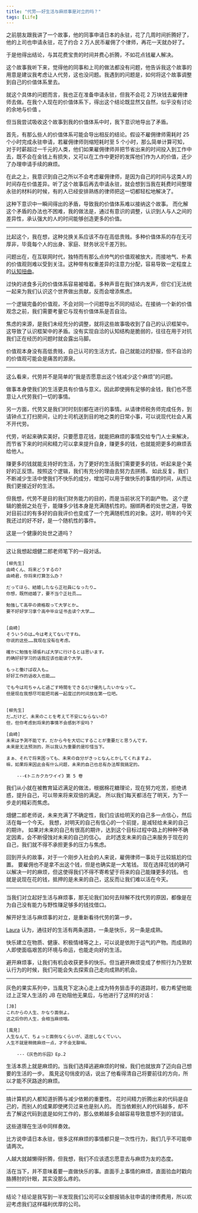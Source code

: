 ```yaml
---
title: "代劳——好生活与麻烦事是对立的吗？"
tags: [Life]
---
```



<!-- - 故事与分析 -->

之前朋友跟我讲了一个故事，他的同事申请日本的永驻，花了几周时间折腾好了，他的上司也申请永驻，花了约合 2 万人民币雇佣了个律师，再花一天就办好了。

于是他得出结论，与其花费宝贵的时间并费心折腾，不如花点钱雇人解决。

这个故事我听下来，觉得他的同事和上司的做法都没有问题，他告诉我这个故事的用意是建议我考虑让人代劳，这也没问题。我遇到的问题是，如何将这个故事调整到自己的价值体系里去。

就这个具体的问题而言，我也正在准备申请永驻，但我不会花 2 万块钱去雇佣律师去做。在我个人现在的价值体系下，得出这个结论既显然又自然，似乎没有讨论的余地与价值
。
<!-- - そもそも为什么调整是需要的 -->

但当我尝试吸收这个故事到我的价值体系中时，我下意识地导出了矛盾。

首先，有那么些人的价值体系可能会导出相反的结论。假设不雇佣律师需耗时 25 个小时完成永驻申请，若雇佣律师则缩短耗时至 5 个小时，那么简单计算可知，对于时薪超过一千元的人类，他们如果雇佣律师并把节省出来的时间投入到工作中去，既不会在金钱上有损失，又可以在工作中更好的发挥他们作为人的价值，还少了办理申请手续的麻烦。

在此之上，我意识到自己之所以不会考虑雇佣律师，是因为自己的时间与这类人的时间存在价值差异。听了这个故事后再去申请永驻，就会想到当我在耗费时间整理永驻的材料的时候，有的人已经安排熟练的律师把这一切都轻松地解决了。
<!-- 
另一个不安感的来源是不确定性。“如果从现在开始节省时间并用来提高自己，我是否未来也会成为高时间单价的人呢？”之类的疑问也会。 -->

这种下意识中一瞬间得出的矛盾，导致我的价值体系难以接纳这个故事。
而化解这个矛盾的办法也不困难，我的做法是，通过有意识的调整，认识到人与人之间的差异性，承认强大的人的时间能够创造更多的价值。
<!-- 而对于未来的不确定性，我想，踏实地投入到现在的工作生活中，应该是对抗胡思乱想的最好的手段了。 -->

<hr/>

<!-- - 价值观不在于高低，而在于自洽与否 -->


比起这个，我在想，这种兑换关系应该不存在高低贵贱。多种价值体系的存在无可厚非，毕竟每个人的出身、家庭、财务状况千差万别。

问题出在，在互联网时代，独特而有那么点帅气的价值观被放大，而接地气、朴素的价值观则难以受到关注。这种带有权重差异的注意力分配，容易导致一定程度上的[认知扭曲](https://zh.wikipedia.org/wiki/%E8%AA%8D%E7%9F%A5%E6%89%AD%E6%9B%B2)。

过快的进食多元的价值体系容易被噎着。多种声音在我们体内发声，但它们无法统一起来为我们认识这个世界做出贡献，反而会增添焦虑。

一个逻辑完备的价值观，不会对同一个问题导出不同的结论。在接纳一个新的价值观念之前，我们需要考量它与现有价值体系是否自洽。

焦虑的来源，是我们未经充分的调整，就将这些故事吸收到了自己的认识框架中。这导致了认识框架中的矛盾。没有实现自洽的认知结构是脆弱的，往往在用于对抗我们正在经历的问题时就会露出马脚。

价值观本身没有高低贵贱，自己认可的生活方式，自己就能过的舒服，但不自洽的的价值观可能会是痛苦的源泉。

<!-- <hr/> -->

<!-- 冲突不是坏事，重要的是冲突带来的新的思维方式，而不是让对方去接受自己的观念，因为你永远只能传递你的价值观的冰山一角，你也只能看到对方价值观的一个小的方面，你想让对方接受的观点，很可能与冰山之下的部分并不自洽，而这做法本身也可能只是满足自己的欲求而已。 -->

<!-- 除了价值观内在的自洽，价值观与自己的生活模式若也能实现逻辑上的完备性，那在生活中遇到风浪的时候，也不会轻易破碎。 -->


<hr/>
<!-- 脱开钱来讲 -->
<!-- 代劳不只是一种做法，更是一种生活的态度 -->

这么看来，代劳并不是简单的“我是否愿意出这个钱减少这个麻烦”的问题。

做事本身使我们的生活更具有价值与意义。因此即使拥有足够的金钱，我们也不愿意让人代劳我们一切的事情。

另一方面，代劳又是我们时时刻刻都在进行的事情。从请律师税务师完成任务，到请钟点工打扫房间，让的士司机送到目的地之类的日常小事，可以说现代社会人离不开代劳。

代劳，听起来确实美好。只要愿意花钱，就能把麻烦的事情交给专门人士来解决，而节省下来的时间和精力可以拿来提升自身，赚更多的钱，也就能把更多的麻烦丢给他人。

赚更多的钱就能支持好的生活，为了更好的生活我们需要更多的钱，听起来是个美好的正反馈。按照这个逻辑，我们有充分的理由去努力去拼搏。
如此反复，我们不断减少生活中使我们不快乐的成分，增加可以用于做快乐的事情的时间，从而让我们更接近好的生活。

但我想，代劳不是目的我们财务能力的目的，而是当前状况下的副产物。
这个逻辑的脆弱之处在于，能赚多少钱本身是充满随机性的。捆绑两者的处世之道，导致对目前过的有多好的自我评价也变成了一个充满随机性的对象。这时，明年的今天我还过的好不好，是一个随机性的事件。

这是一个健康的处世之道吗？

<hr/>

这让我想起畑健二郎老师笔下的一段对话。

    [柳先生]
    由崎くん、将来どうするの?
    由崎君，你将来打算怎么办？

    だってほら、結婚したなら正社員になったり…
    你想，既然结婚了，要不当个正社员……

    勉強して高卒の資格取って大学とか…
    要不好好学习拿个高中毕业证书去读个大学……


    [由崎]
    そういうのは…今は考えてないですね。
    你说的这些……我现在没有在考虑。

    確かに勉強を頑張れば大学に行けるとは思います。
    的确好好学习的话我应该也能读个大学。

    もっと働けば収入も…
    好好工作的话收入也能……

    でも今は司ちゃんと過ごす時間をできるだけ優先したいかなって…
    但是现在我想尽可能把司酱一起度过的时间放在第一位吧。


    [柳先生]
    だ…だけど、未来のことを考えて不安にならないの?
    但，但你考虑到将来的事情不会感到不安吗？

    [由崎]
    未来は予測不能です。だから今を大切にすることが重要だと思うんです。
    未来是无法预测的，所以我认为重要的是珍惜当下。

    まぁ、それで将来困っても、未来の自分がきっとなんとかしてくれますよ。
    嘛，如果将来因此会有什么问题，未来的自己也总有办法帮我搞定的。

        ---《トニカクカワイイ》第 5 卷

我们从小就在被教育延迟满足的做法，根据棉花糖理论，现在努力吃苦，拒绝诱惑，提升自己，可以带来将来双倍的满足。
所以我们每天都活在了明天，为下一步走的精彩而焦虑。

畑健二郎老师说，未来充满了不确定性，我们应该给明天的自己多一点信心，然后活在每一个今天。
我想，对明天的自己有信心的一个前提，是减轻给未来的自己的期许。
如果对未来的自己有很高的期许，达到这个目标过程中路上的种种不确定因素，会不断侵蚀对未来的自己的信心。
此时透支未来的自己来服务于现在的自己，我们就不得不承担更多的压力与焦虑。

回到开头的故事，对于一个刚步入社会的人来说，雇佣律师一事处于比较尴尬的位置。
要雇佣也不是拿不出这个钱，但是也确实是一大笔钱。
现在选择花钱的确可以解决一时的麻烦，但这使得我们不得不寄希望于将来的自己能赚更多的钱。
也就是说现在花的钱，抵押的是未来的自己，这反而让我们难以活在今天。

<hr/>

当我们对立起好生活与麻烦事，那无论我们如何去辩解不找代劳的原因，都像是在为自己没有能力与野性赚足够多的钱找借口。

解开好生活与麻烦事的对立，是重新看待代劳的第一步。

[Laura](https://mp.weixin.qq.com/s/ieQHwbEhPhPYlQzUGoyLtQ) 
认为，通往好的生活有两条道路，一条是快乐，另一条是成熟。

快乐建立在物质、健康、积极情绪等之上，可以说是依附于运气的产物。而成熟的人即使面临艰苦的环境与命运，也能走向好的生活。

避开麻烦事，让我们有机会收获更多的快乐。但当避开麻烦变成了参照行为乃至默认行为的时候，我们可能会失去探索自己走向成熟的机会。

<hr/>

<!-- 麻烦事对于生活的正面意义 -->

灰色的果实系列中，当風見下定决心走上成为特务狙击手的道路时，极力希望他能过上正常人生活的 JB 在劝阻他无果后，与他进行了这样的对话：

    [JB]
    これからの人生、かなり面倒よ。
    这之后你的人生，会相当麻烦哦。

    [風見]
    人生なんて、ちょっと面倒なくらいが、退屈しなくていい。
    人生不就是稍微麻烦一点，才不会无聊嘛。

        ---《灰色的乐园》Ep.2

生活本质上就是麻烦的。当我们选择逃避麻烦的时候，我们也就放弃了迈向自己想要的生活的一步。
風見这句俏皮的话，说出了他看得清自己将要前往的方向，所以才能不厌路途的麻烦。

<hr/>

<!-- 折腾， -->

搞计算机的人都知道折腾与减少依赖的重要性。
花时间精力折腾出来的代码是自己的，而别人的成果即使拷贝过来也是别人的。
而当依赖别人的代码越多，却不去了解这代码到底是如何工作的，那么依赖越多会越容易导致意想不到的错误。

这些道理在生活中同样奏效。

比方说申请日本永驻，很多这样麻烦的事情都只是一次性行为，我们几乎不可能申请两次。

人越大就越懒得折腾，但我想，我们不应该遗忘愿意去与麻烦为友的态度。

活在当下，并不意味着要一直做快乐的事。直面手上事情的麻烦，直面验血时戳向胳膊肘的针眼，其实没那么疼的。

<!-- 并不是说凡是麻烦的事情我们都要接受， -->
<hr/>

结论？结论是我写到一半发现我们公司可以全额报销永驻申请的律师费用，所以欢迎考虑我们这样福利优厚的公司。


<!-- 与麻烦为友，学会去积极地折腾。 -->
<!-- 
<hr/>

工作时，我也常常遇到这样的困扰。到底我是应该找人帮我完成一项工作，还是应该我自己折腾好呢？

在事业的不同阶段，我们应该去完成的工作肯定也各有区别，但是拥抱麻烦的做法总该是积极的

前段时间和一个朋友聊到代孕，她说她如果要孩子，首选就是代孕。


<hr/>



除了从时间的价值来考虑，我们还能从“做事”的价值来考虑。

到底什么该让人代劳，什么该自己去做，对于这个问题，每个人都有自己的回答。请人代劳是否 make sense，是我们下意识能做出的判断（c.f. [Laura King](https://www.youtube.com/watch?v=GJroM-NOunQ)）

<hr/> -->

<!-- 时间是金，社畜每天拿着出生那天起就定下了额度的“金”换工资。 -->

<!-- 
价值观隐含了一个人的时间与金钱的兑换关系。为了显式地量化这种兑换关系，我喜欢的一个单位是“计程车”。对于上面的例子，我会考虑如果有 2 万人民币，我是会用来打 60 次车
<a href="#fn1"><sup>[1]</sup></a>
然后自己申请永驻呢，还是坐 60 次地铁然后让律师申请永驻呢。




<i id="fn1">[1] 是的，在日本打一次车 300 块不算多了。</i> -->